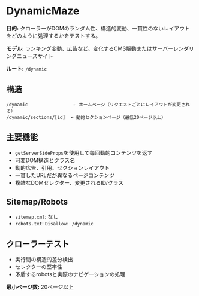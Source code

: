 # DynamicMaze

**目的:** クローラーがDOMのランダム性、構造的変動、一貫性のないレイアウトをどのように処理するかをテストする。

**モデル:** ランキング変動、広告など、変化するCMS駆動またはサーバーレンダリングニュースサイト

**ルート:** `/dynamic`

## 構造

```
/dynamic                 ← ホームページ（リクエストごとにレイアウトが変更される）
/dynamic/sections/[id]  ← 動的セクションページ（最低20ページ以上）
```

## 主要機能

- `getServerSideProps`を使用して毎回動的コンテンツを返す
- 可変DOM構造とクラス名
- 動的広告、引用、セクションレイアウト
- 一貫したURLだが異なるページコンテンツ
- 複雑なDOMセレクター、変更されるID/クラス

## Sitemap/Robots

- `sitemap.xml`: なし
- `robots.txt`: `Disallow: /dynamic`

## クローラーテスト

- 実行間の構造的差分検出
- セレクターの堅牢性
- 矛盾するrobotsと実際のナビゲーションの処理

**最小ページ数:** 20ページ以上